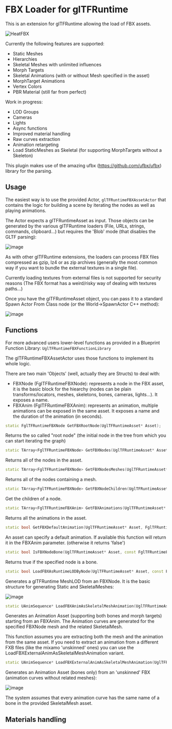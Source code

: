 # FBX Loader for glTFRuntime

This is an extension for glTFRuntime allowing the load of FBX assets.

![HeatFBX](https://github.com/rdeioris/glTFRuntimeFBX/assets/2234592/ba4ec16f-f5b7-4f31-8136-c5ad16ddab08)

Currently the following features are supported:

* Static Meshes
* Hierarchies
* Skeletal Meshes with unlimited influences
* Morph Targets
* Skeletal Animations (with or without Mesh specified in the asset)
* MorphTarget Animations
* Vertex Colors
* PBR Material (still far from perfect)

Work in progress:

* LOD Groups
* Cameras
* Lights
* Async functions
* Improved material handling
* Raw curves extraction
* Animation retargeting
* Load StaticMeshes as Skeletal (for supporting MorphTargets without a Skeleton)

This plugin makes use of the amazing ufbx (https://github.com/ufbx/ufbx) library for the parsing.

## Usage

The easiest way is to use the provided Actor, ```glTFRuntimeFBXAssetActor``` that contains the logic for building a scene by iterating the nodes as well as playing animations.

The Actor expects a glTFRuntimeAsset as input. Those objects can be generated by the various glTFRuntime loaders (File, URLs, strings, commands, clipboard...) but requires the 'Blob' mode (that disables the GLTF parsing):

![image](https://github.com/rdeioris/glTFRuntimeFBX/assets/2234592/740944ae-df2b-4221-8421-5cf2523e599f)

As with other glTFRuntime extensions, the loaders can process FBX files compressed as gzip, lz4 or as zip archives (generally the most common way if you want to bundle the external textures in a single file).

Currently loading textures from external files is not supported for security reasons (The FBX format has a weird/risky way of dealing with textures paths...)

Once you have the glTFRuntimeAsset object, you can pass it to a standard Spawn Actor From Class node (or the World->SpawnActor C++ method):

![image](https://github.com/rdeioris/glTFRuntimeFBX/assets/2234592/1fd957de-f119-475d-8110-de77cd0abb48)

## Functions

For more advanced users lower-level functions as provided in a Blueprint Function Library: ```UglTFRuntimeFBXFunctionLibrary```

The glTFRuntimeFBXAssetActor uses those functions to implement its whole logic.

There are two main 'Objects' (well, actually they are Structs) to deal with:

* FBXNode (FglTFRuntimeFBXNode): represents a node in the FBX asset, it is the basic block for the hiearchy (nodes can be plain transforms/locators, meshes, skeletons, bones, cameras, lights...). It exposes a name.
* FBXAnim (FglTFRuntimeFBXAnim): represents an animation, multiple animations can be exposed in the same asset. It exposes a name and the duration of the animation (in seconds).

```cpp
static FglTFRuntimeFBXNode GetFBXRootNode(UglTFRuntimeAsset* Asset);
```

Returns the so called "root node" (the initial node in the tree from which you can start iterating the graph)

```cpp
static TArray<FglTFRuntimeFBXNode> GetFBXNodes(UglTFRuntimeAsset* Asset);
```

Returns all of the nodes in the asset.

```cpp
static TArray<FglTFRuntimeFBXNode> GetFBXNodesMeshes(UglTFRuntimeAsset* Asset);
```

Returns all of the nodes containing a mesh.

```cpp
static TArray<FglTFRuntimeFBXNode> GetFBXNodeChildren(UglTFRuntimeAsset* Asset, const FglTFRuntimeFBXNode& FBXNode);
```

Get the children of a node.

```cpp
static TArray<FglTFRuntimeFBXAnim> GetFBXAnimations(UglTFRuntimeAsset* Asset);
```

Returns all the animations in the asset.

```cpp
static bool GetFBXDefaultAnimation(UglTFRuntimeAsset* Asset, FglTFRuntimeFBXAnim& FBXAnim);
```

An asset can specify a default animation. If available this function will return it in the FBXAnim parameter. (otherwise it returns 'false')

```cpp
static bool IsFBXNodeBone(UglTFRuntimeAsset* Asset, const FglTFRuntimeFBXNode& FBXNode);
```

Returns true if the specified node is a bone.

```cpp
static bool LoadFBXAsRuntimeLODByNode(UglTFRuntimeAsset* Asset, const FglTFRuntimeFBXNode& FBXNode, FglTFRuntimeMeshLOD& RuntimeLOD, bool& bIsSkeletal, const FglTFRuntimeMaterialsConfig& StaticMeshMaterialsConfig, const FglTFRuntimeMaterialsConfig& SkeletalMeshMaterialsConfig);
```

Generates a glTFRuntime MeshLOD from an FBXNode. It is the basic structure for generating Static and SkeletalMeshes:

![image](https://github.com/rdeioris/glTFRuntimeFBX/assets/2234592/1519f782-9cb0-487e-8b7f-fd0cab48a500)


```cpp
static UAnimSequence* LoadFBXAnimAsSkeletalMeshAnimation(UglTFRuntimeAsset* Asset, const FglTFRuntimeFBXAnim& FBXAnim, const FglTFRuntimeFBXNode& FBXNode, USkeletalMesh* SkeletalMesh, const FglTFRuntimeSkeletalAnimationConfig& SkeletalAnimationConfig);
```

Generates an Animation Asset (supporting both bones and morph targets) starting from an FBXAnim. The Animation curves are generated for the specified FBXNode mesh and the related SkeletalMesh.

This function assumes you are extracting both the mesh and the animation from the same asset. If you need to extract an animation from a different FXB files (like the mixamo 'unskinned' ones) you can use the LoadFBXExternalAnimAsSkeletalMeshAnimation variant.

```cpp
static UAnimSequence* LoadFBXExternalAnimAsSkeletalMeshAnimation(UglTFRuntimeAsset* Asset, const FglTFRuntimeFBXAnim& FBXAnim, USkeletalMesh* SkeletalMesh, const FglTFRuntimeSkeletalAnimationConfig& SkeletalAnimationConfig);
```

Generates an Animation Asset (bones only) from an 'unskinned' FBX (animation curves without related meshes):

![image](https://github.com/rdeioris/glTFRuntimeFBX/assets/2234592/92a8e4c0-9f98-4045-9989-a7f51c666546)

The system assumes that every animation curve has the same name of a bone in the provided SkeletalMesh asset. 

## Materials handling
